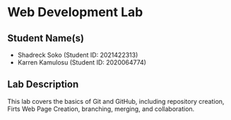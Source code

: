# Web Development Lab  

## Student Name(s)  
- Shadreck Soko (Student ID: 2021422313)
- Karren Kamulosu (Student ID: 2020064774)  

## Lab Description  
This lab covers the basics of Git and GitHub, including repository creation, Firts Web Page Creation, branching, merging, and collaboration.  
